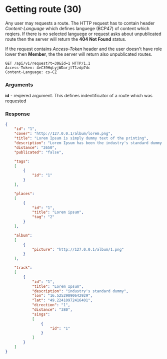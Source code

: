 # Getting route (30)
Any user may requests a route. The HTTP request has to contain header *Content-Language* which defines languege (BCP47) of content which reqiers. If there is no selected languege or request asks about unpublicated route then the server will return the **404 Not Found** status. 

If the request contains *Access-Token* header and the user doesn't have role lower then **Member**, the the server will return also unpublicated routes.
````
GET /api/v1/request?t=30&id=1 HTTP/1.1
Access-Token: 4eC39HqLyjWDarjtT1zdp7dc
Content-Language: cs-CZ
````

### Arguments
**id** - reqiered argument. This defines indentificator of a route which was requested

### Response
````json
{
    "id": "1",
    "cover": "http://127.0.0.1/album/lorem.png",
    "title": "Lorem Ipsum is simply dummy text of the printing",
    "description": "Lorem Ipsum has been the industry's standard dummy text",
    "distance": "2650",
    "publicated": "false",

    "tags": 
    [
        {
            "id": "1"
        }
    ],

    "places":
    [
        {
            "id": "1",
            "title": "Lorem ipsum",
            "tag": "2"
        }
    ],

    "album":
    [
        {
            "picture": "http://127.0.0.1/album/1.png"
        }    
    ],

    "track":
    [
        {
            "id": "1",
            "title": "Lorem Ipsum",
            "description": "industry's standard dummy",
            "lon": "16.52529090642929",
            "lat": "49.22410972416401",
            "direction": "1",
            "distance": "380",
            "sings":
            [
                {
                    "id": "1"
                }
            ]
        }
    ]
}
````